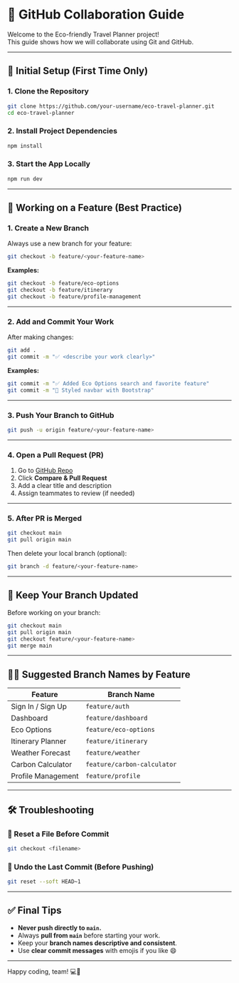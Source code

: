 # 🤝 GitHub Collaboration Guide

Welcome to the Eco-friendly Travel Planner project!  
This guide shows how we will collaborate using Git and GitHub.

---

## 🚀 Initial Setup (First Time Only)

### 1. Clone the Repository

```bash
git clone https://github.com/your-username/eco-travel-planner.git
cd eco-travel-planner
```

### 2. Install Project Dependencies

```bash
npm install
```

### 3. Start the App Locally

```bash
npm run dev
```

---

## 🌳 Working on a Feature (Best Practice)

### 1. Create a New Branch

Always use a new branch for your feature:

```bash
git checkout -b feature/<your-feature-name>
```

**Examples:**

```bash
git checkout -b feature/eco-options
git checkout -b feature/itinerary
git checkout -b feature/profile-management
```

---

### 2. Add and Commit Your Work

After making changes:

```bash
git add .
git commit -m "✅ <describe your work clearly>"
```

**Examples:**

```bash
git commit -m "✅ Added Eco Options search and favorite feature"
git commit -m "🎨 Styled navbar with Bootstrap"
```

---

### 3. Push Your Branch to GitHub

```bash
git push -u origin feature/<your-feature-name>
```

---

### 4. Open a Pull Request (PR)

1. Go to [GitHub Repo](https://github.com/your-username/eco-travel-planner)
2. Click **Compare & Pull Request**
3. Add a clear title and description
4. Assign teammates to review (if needed)

---

### 5. After PR is Merged

```bash
git checkout main
git pull origin main
```

Then delete your local branch (optional):

```bash
git branch -d feature/<your-feature-name>
```

---

## 🔄 Keep Your Branch Updated

Before working on your branch:

```bash
git checkout main
git pull origin main
git checkout feature/<your-feature-name>
git merge main
```

---

## 🧑‍💻 Suggested Branch Names by Feature

| Feature              | Branch Name                |
|----------------------|----------------------------|
| Sign In / Sign Up    | `feature/auth`             |
| Dashboard            | `feature/dashboard`        |
| Eco Options          | `feature/eco-options`      |
| Itinerary Planner    | `feature/itinerary`        |
| Weather Forecast     | `feature/weather`          |
| Carbon Calculator    | `feature/carbon-calculator`|
| Profile Management   | `feature/profile`          |

---

## 🛠️ Troubleshooting

### 🔁 Reset a File Before Commit
```bash
git checkout <filename>
```

### 🧹 Undo the Last Commit (Before Pushing)
```bash
git reset --soft HEAD~1
```

---

## ✅ Final Tips

- **Never push directly to `main`.**
- Always **pull from `main`** before starting your work.
- Keep your **branch names descriptive and consistent**.
- Use **clear commit messages** with emojis if you like 😄

---

Happy coding, team! 💻🌿
